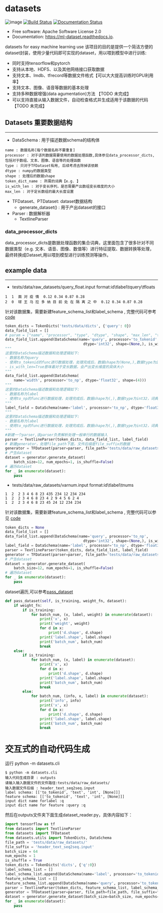 # datasets

![image](https://img.shields.io/pypi/v/ml-dataset.svg%0A%20%20%20%20%20:target:%20https://pypi.python.org/pypi/ml-dataset)
[![Build Status](https://travis-ci.com/yinochaos/datasets.svg?branch=master)](https://travis-ci.com/yinochaos/datasets)
[![Documentation Status](https://readthedocs.org/projects/ml-dataset/badge/?version=latest)](https://ml-dataset.readthedocs.io/en/latest/?badge=latest)

-   Free software: Apache Software License 2.0
-   Documentation: <https://ml-dataset.readthedocs.io>.

datasets for easy machine learning use
该项目的目的是提供一个简洁方便的dataset封装，使用少量代码即可实现的dataset，用以喂到模型中进行训练:
- 同时支持tensorflow和pytorch
- 支持从本地、HDFS、以及其他网络接口获取数据
- 支持文本、lmdb、tfrecord等数据文件格式【可以大大提高训练时GPU利用率】
- 支持文本、图像、语音等数据的基本处理
- 支持多种数据增强(data agumentation)方法 【TODO 未完成】
- 可以支持直接从输入数据文件，自动检查格式并生成适用于该数据的代码【TODO 未完成】


## Datasets 重要数据结构
--------
- DataSchema : 用于描述数据schema的结构体
```
name : 数据名称[每个数据名称不要重复]
processor : 对于该列数据需要使用的数据处理函数,具体参见data_processor_dicts, 包括对于数组、文本、图像、语音等的处理函数
type : 只对于TFDataset有用, 后续考虑去除掉该依赖
dtype : numpy的数据类型
shape : 处理后的数据shape
token_dict_name : 所需的词典【e.g. 】
is_with_len : 对于变长序列，是否需要产出数组变长维度的大小
max_len : 对于定长数组的最大长度设置
```
- TFDataset、PTDataset: dataset数据结构
    - generate_dataset() : 用于产出dataset的接口
- Parser : 数据解析器
  - TextlineParser

### data_processor_dicts
data_processor_dicts是数据处理函数的集合词典，这里面包含了很多针对不同数据类型（e.g. 文本、语音、图像、数值等）进行特征提取、数据转换等处理，最终转换成Dataset,用以喂到模型进行训练预测等操作。

## example data
--------
- tests/data/raw_datasets/query_float.input format:id\tlabel\tquery\tfloats
```
1  1  面 对 疫 情  0.12 0.34 0.87 0.28
2  0  球 王 马 拉 多 纳 目 前 处 在 隔 离 之 中  0.12 0.34 0.87 0.28
```
针对该数据集，需要新建feature_schema_list和label_schema , 完整代码可参考[code](https://github.com/yinochaos/datasets/blob/master/tests/test_tf_datasets.py#L82)
```python
token_dicts = TokenDicts('tests/data/dicts', {'query': 0})
data_field_list = []
# param = ["name", "processor", "type", "dtype", "shape", "max_len", "token_dict_name"]
data_field_list.append(DataSchema(name='query', processor='to_tokenid',
                                    dtype='int32', shape=(None,), is_with_len=True, token_dict_name='query'))
"""
这里的DataSchema描述数据和处理逻辑如下:
- 数据名称为query
- 使用to_tokenid的func进行数据处理，处理完成后，数据shape为(None,),数据type为int32，词典名称是query
- is_with_len=True意味着对于变长数据，会产出变长维度的具体大小
"""
data_field_list.append(DataSchema(
    name='width', processor='to_np', dtype='float32', shape=(4)))
"""
这里的DataSchema描述数据和处理逻辑如下:
- 数据名称为label
- 使用to_np的func进行数据处理，处理完成后，数据shape为(,),数据type为int32，词典名称是query
"""
label_field = DataSchema(name='label', processor='to_np', dtype='float32', shape=(1,))
"""
这里的DataSchema描述数据和处理逻辑如下:
- 数据名称为label
- 使用to_np的func进行数据处理，处理完成后，数据shape为(,),数据type为int32，词典名称是query
"""
#新建一个parser,该parser负责解析处理一般单行的数据输入
parser = TextlineParser(token_dicts, data_field_list, label_field)
# 新建generator，处理file_path下面，文件后缀是file_suffix的数据
generator = TFDataset(parser=parser, file_path='tests/data/raw_datasets', file_suffix='query_float.input')
# 产生dataset
dataset = generator.generate_dataset(
    batch_size=12, num_epochs=1, is_shuffle=False)
# 遍历dataset 
for _ in enumerate(dataset):
    pass

```
- tests/data/raw_datasets/varnum.input format:id\tlabel\tnums
```
1  2  2 3 4 6 8 23 435 234 12 234 234
1  2  2 3 4 6 8 23 4 2 9 4 5 6 2 4
1  2  2 3 4 6 8 23 45 24 12 234 234
```
针对该数据集，需要新建feature_schema_list和label_schema , 完整代码可以参见 [code](https://github.com/yinochaos/datasets/blob/master/tests/test_tf_datasets.py#L100)
```python
token_dicts = None
data_field_list = []
data_field_list.append(DataSchema(name='query', processor='to_np',
                                    dtype='int32', shape=(None,), is_with_len=True))
label_field = DataSchema(name='label', processor='to_np', dtype='float32', shape=(1,), is_with_len=False)
parser = TextlineParser(token_dicts, data_field_list, label_field)
generator = TFDataset(parser=parser, file_path='tests/data/raw_datasets', file_suffix='varnum.input')
# 产生dataset
dataset = generator.generate_dataset(
    batch_size=12, num_epochs=1, is_shuffle=False)
# 遍历dataset 
for _ in enumerate(dataset):
    pass
```
dataset遍历,可以参考[pass_dataset](https://github.com/yinochaos/datasets/blob/dfacaca19a04dccf43575aadfe85c2001e88047a/tests/test_tf_datasets.py#L36)
```python
def pass_dataset(self, is_training, weight_fn, dataset):
    if weight_fn:
        if is_training:
            for batch_num, (x, label, weight) in enumerate(dataset):
                print('x', x)
                print('weight', weight)
                for d in x:
                    print('d.shape', d.shape)
                print('label.shape', label.shape)
                print('batch_num', batch_num)
                break
    else:
        if is_training:
            for batch_num, (x, label) in enumerate(dataset):
                print('x', x)
                for d in x:
                    print('d.shape', d.shape)
                print('label.shape', label.shape)
                print('batch_num', batch_num)
                break
        else:
            for batch_num, (info, x, label) in enumerate(dataset):
                print('info', info)
                print('x', x)
                for d in x:
                    print('d.shape', d.shape)
                print('label.shape', label.shape)
                print('batch_num', batch_num)
                break
```
# 交互式的自动代码生成
运行 python -m datasets.cli 
```
$ python -m datasets.cli
输入代码生成目录 : outputs
请输入输入数据文件的文件路径:tests/data/raw_datasets/
输入数据文件后缀 : header_text_seq2seq.input
label schema: [['to_tokenid', 'text', 'int', [None]]]
feature schema: [['to_tokenid', 'text', 'int', [None]]]
input dict name forlabel :q
input dict name for feature :query :q
```
然后在outputs文件夹下面生成dataset_reader.py，具体内容如下：
```python
import tensorflow as tf
from datasets import TextlineParser
from datasets import TFDataset
from datasets.utils import TokenDicts, DataSchema
file_path = 'tests/data/raw_datasets/'
file_suffix = 'header_text_seq2seq.input'
batch_size = 64
num_epochs = 1
is_shuffle = True
token_dicts = TokenDicts('dicts', {'q':0})
label_schema_list = []
label_schema_list.append(DataSchema(name='label', processor='to_tokenid', dtype='int', shape=(None,), token_dict_name='q'))
feature_schema_list = []
feature_schema_list.append(DataSchema(name='query', processor='to_tokenid', dtype='int', shape=(None,), token_dict_name='q'))
parser = TextlineParser(token_dicts, feature_schema_list, label_schema_list)
generator = TFDataset(parser=parser, file_path=file_path, file_suffix=file_suffix)
dataset = generator.generate_dataset(batch_size=batch_size, num_epochs=num_epochs, is_shuffle=is_shuffle)
for _ in enumerate(dataset):
    pass
```


